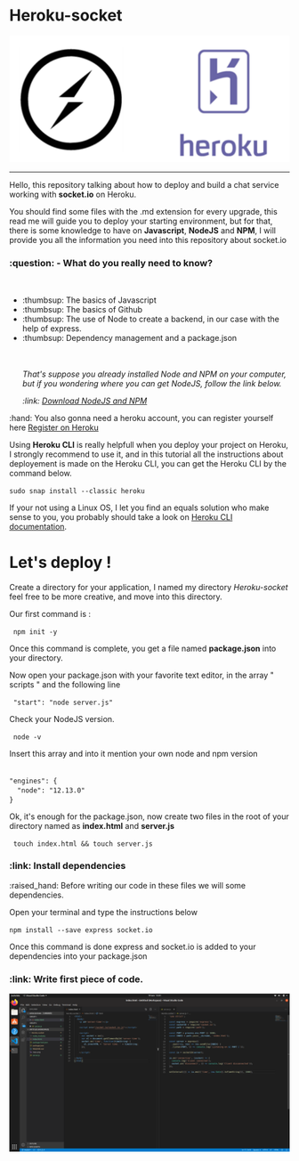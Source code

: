 # Heroku-socket

<img src="repo.png">

<hr>

<p> Hello, this repository talking about how to deploy and build a chat service working with <b>socket.io</b> on Heroku.</p>
<p> You should find some files with the .md extension for every upgrade, this read me will guide you to deploy your starting environment, but for that, there is some knowledge to have on <b>Javascript</b>, <b>NodeJS</b> and <b>NPM</b>, I will provide you all the information you need into this repository about socket.io </p>

<h3> :question: - What do you really need to know? </h3>

<br>

<ul>

<li> :thumbsup: The basics of Javascript</li>
<li> :thumbsup: The basics of Github</li>
<li> :thumbsup: The use of Node to create a backend, in our case with the help of express.</li>
<li> :thumbsup: Dependency management and a package.json</li>
<br><br>
<p><i> That's suppose you already installed Node and NPM on your computer, but if you wondering where you can get NodeJS, follow the link below.</i></p>
<p><i> :link: <a href="https://www.npmjs.com/get-npm" target="_blank">Download NodeJS and NPM </a> </i></p>


</ul>

<p> :hand: You also gonna need a heroku account, you can register yourself here <a href="https://signup.heroku.com/" target="_blank"> Register on Heroku </a></p>

<p>
Using <b>Heroku CLI</b> is really helpfull when you deploy your project on Heroku, I strongly recommend to use it, and in this tutorial all the instructions about deployement is made on the Heroku CLI, you can get the Heroku CLI by the command below.</p>

<code>sudo snap install --classic heroku </code>

<p> If your not using a Linux OS, I let you find an equals solution who make sense to you, you probably should take a look on <a href="https://devcenter.heroku.com/articles/heroku-cli" target="_blank"> Heroku CLI documentation</a>.</p>

# Let's deploy !


<p> Create a directory for your application, I named my directory <i>Heroku-socket </i> feel free to be more creative, and move into this directory.</p>

<p>Our first command  is : </p>

<code> npm init -y </code>

<p> Once this command is complete, you get a file named  <b>package.json</b> into your directory. </p>

<p> Now open your package.json with your favorite text editor, in the array " scripts " and the following line <br>

<code> "start": "node server.js" </code>

<p> Check your NodeJS  version. </p>

<code> node -v </code>

<p> Insert this array and into it mention your own node and npm version </p>

<code>
"engines": {
  "node": "12.13.0"
}
</code>

<p>Ok, it's enough for the package.json, now create two files in the root of your directory named as <b>index.html</b> and <b>server.js</b></p>


<code> touch index.html && touch server.js </code>

<h3> :link: Install dependencies </h3>

<p>  :raised_hand: Before writing our code in these files we will some dependencies. </p>

<p>Open your terminal and type the instructions below </p>

<code>npm install --save express socket.io</code>

<p>Once this command is done express and socket.io is added to your dependencies into your package.json </p>

<h3> :link: Write first piece of code.</h3>

<img src="1.png">